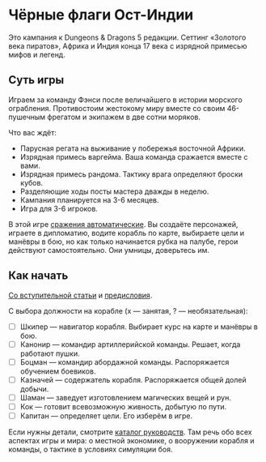 # Чёрные флаги Ост-Индии

Это кампания к Dungeons & Dragons 5 редакции. Сеттинг «Золотого века пиратов», Африка и Индия конца 17 века с изрядной примесью мифов и легенд.  

## Суть игры

Играем за команду Фэнси после величайшего в истории морского ограбления. Противостоим жестокому миру вместе со своим 46-пушечным фрегатом и экипажем в две сотни моряков.  

Что вас ждёт:  
- Парусная регата на выживание у побережья восточной Африки.
- Изрядная примесь варгейма. Ваша команда сражается вместе с вами.
- Изрядная примесь рандома. Тактику врага определяют броски кубов.
- Разделяющие ходы посты мастера дважды в неделю.
- Кампания планируется на 3-6 месяцев.
- Игра для 3-6 игроков.

В этой игре [сражения автоматические](https://github.com/Shadybloom/dnd-mass-combat-simulation). Вы создаёте персонажей, играете в дипломатию, водите корабль по карте, выбираете цели и манёвры в бою, но как только начинается рубка на палубе, герои действуют самостоятельно. Они умницы, доверьтесь им.

## Как начать

[Со вступительной статьи](/black-flags/docs/world-getting-started.md) и [предисловия](/black-flags/docs/world-getting-started-intro.md).

С выбора должности на корабле (x — занятая, ? — необязательная):  
* [ ] Шкипер — навигатор корабля. Выбирает курс на карте и манёвры в бою.
* [ ] Канонир — командир артиллерийской команды. Решает, когда работают пушки.
* [ ] Боцман — командир абордажной команды. Распоряжается обучением боевиков.
* [ ] Казначей — содержатель корабля. Распоряжается общей долей добычи.
* [ ] Шаман — заведует изготовлением магических вещей и рун.
* [ ] Кок — готовит всевозможную живность, добытую по пути.
* [ ] Капитан — определяет цели. Его изберём в игре.

Если нужны детали, смотрите [каталог руководств](/black-flags/docs/). Там речь обо всех аспектах игры и мира: о местной экономике, о вооружении корабля и команды, о тактике в условиях симуляции боя.
